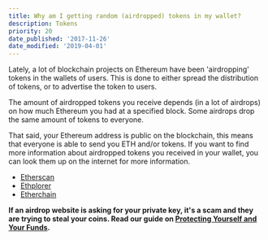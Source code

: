 ```yaml
---
title: Why am I getting random (airdropped) tokens in my wallet?
description: Tokens
priority: 20
date_published: '2017-11-26'
date_modified: '2019-04-01'
---
```


Lately, a lot of blockchain projects on Ethereum have been 'airdropping' tokens in the wallets of users. This is done to either spread the distribution of tokens, or to advertise the token to users.

The amount of airdropped tokens you receive depends (in a lot of airdrops) on how much Ethereum you had at a specified block. Some airdrops drop the same amount of tokens to everyone.

That said, your Ethereum address is public on the blockchain, this means that everyone is able to send you ETH and/or tokens. If you want to find more information about airdropped tokens you received in your wallet, you can look them up on the internet for more information.

* [Etherscan](https://etherscan.io/)
* [Ethplorer](https://ethplorer.io/)
* [Etherchain](https://etherchain.org/)

**If an airdrop website is asking for your private key, it's a scam and they are trying to steal your coins. Read our guide on [Protecting Yourself and Your Funds](/staying-safe/protecting-yourself-and-your-funds).**
